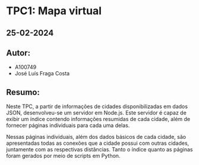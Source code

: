 # TPC1: Mapa virtual
## 25-02-2024

## Autor:
- A100749
- José Luís Fraga Costa

## Resumo:

Neste TPC, a partir de informações de cidades disponibilizadas em dados JSON, desenvolveu-se um servidor em Node.js. Este servidor é capaz de exibir um índice contendo informações resumidas de cada cidade, além de fornecer páginas individuais para cada uma delas.

Nessas páginas individuais, além dos dados básicos de cada cidade, são apresentadas todas as conexões que a cidade possui com outras cidades, juntamente com as respectivas distâncias. Tanto o índice quanto as páginas foram gerados por meio de scripts em Python.